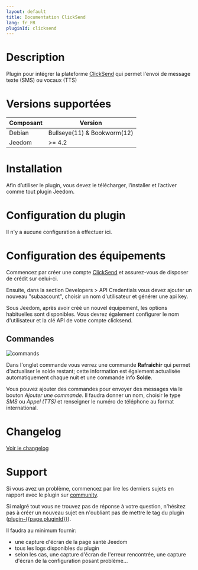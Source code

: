 ```yaml
---
layout: default
title: Documentation ClickSend
lang: fr_FR
pluginId: clicksend
---
```


# Description

Plugin pour intégrer la plateforme [ClickSend](https://www.clicksend.com) qui permet l'envoi de message texte (SMS) ou vocaux (TTS)

# Versions supportées

| Composant | Version                     |
|-----------|-----------------------------|
| Debian    | Bullseye(11) & Bookworm(12) |
| Jeedom    | >= 4.2                      |

# Installation

Afin d’utiliser le plugin, vous devez le télécharger, l’installer et l’activer comme tout plugin Jeedom.

# Configuration du plugin

Il n'y a aucune configuration à effectuer ici.

# Configuration des équipements

Commencez par créer une compte [ClickSend](https://www.clicksend.com) et assurez-vous de disposer de crédit sur celui-ci.

Ensuite, dans la section Developers > API Credentials vous devez ajouter un nouveau "subaacount", choisir un nom d'utilisateur et générer une api key.

Sous Jeedom, après avoir créé un nouvel équipement, les options habituelles sont disponibles.
Vous devrez également configurer le nom d'utilisateur et la clé API de votre compte clicksend.

## Commandes

![commands](./../images/commands.png)

Dans l'onglet commande vous verrez une commande **Rafraichir** qui permet d'actualiser le solde restant; cette information est également actualisée automatiquement chaque nuit et une commande info **Solde**.

Vous pouvez ajouter des commandes pour envoyer des messages via le bouton *Ajouter une commande*. Il faudra donner un nom, choisir le type *SMS* ou *Appel (TTS)* et renseigner le numéro de téléphone au format international.

# Changelog

[Voir le changelog](./changelog)

# Support

Si vous avez un problème, commencez par lire les derniers sujets en rapport avec le plugin sur [community]({{site.forum}}/tag/plugin-{{page.pluginId}}).

Si malgré tout vous ne trouvez pas de réponse à votre question, n'hésitez pas à créer un nouveau sujet en n'oubliant pas de mettre le tag du plugin ([plugin-{{page.pluginId}}]({{site.forum}}/tag/plugin-{{page.pluginId}})).

Il faudra au minimum fournir:

- une capture d'écran de la page santé Jeedom
- tous les logs disponibles du plugin
- selon les cas, une capture d'écran de l'erreur rencontrée, une capture d'écran de la configuration posant problème...

